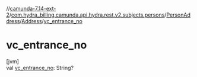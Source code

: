 //[camunda-7.14-ext-2](../../../../index.md)/[com.hydra_billing.camunda.api.hydra.rest.v2.subjects.persons](../../index.md)/[PersonAddress](../index.md)/[Address](index.md)/[vc_entrance_no](vc_entrance_no.md)

# vc_entrance_no

[jvm]\
val [vc_entrance_no](vc_entrance_no.md): String?
